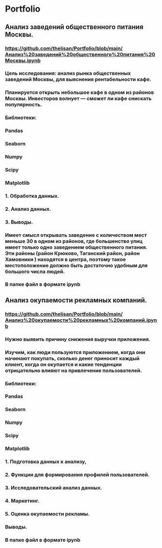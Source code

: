# Portfolio
## Анализ заведений общественного питания Москвы.
### https://github.com/thelisan/Portfolio/blob/main/Анализ%20заведений%20общественного%20питания%20Москвы.ipynb
### Цель исследования: анализ рынка общественных заведений Москвы, для выяснения рентабельности кафе.
### Планируется открыть небольшое кафе в одном из районов Москвы. Инвесторов волнует — сможет ли кафе снискать популярность. 
### Библиотеки:
### Pandas
### Seaborn
### Numpy
### Scipy
### Matplotlib
### 1. Обработка данных.
### 2. Анализ данных.
### 3. Выводы.
### Имеет смысл открывать заведение с количеством мест меньше 30 в одном из районов, где большенство улиц имеет только одно заведением общественного питания. Эти районы (район Крюково, Таганский район, район Хамовники ) находятся в центра, поэтому такое местоположение должно быть достаточно удобным для большого числа людей.
### В папке файл в формате ipynb 
## Анализ окупаемости рекламных компаний.
### https://github.com/thelisan/Portfolio/blob/main/Анализ%20окупаемости%20рекламных%20компаний.ipynb
### Нужно выявить причину снижения выручки приложения.
### Изучим, как люди пользуются приложением, когда они начинают покупать, сколько денег приносит каждый клиент, когда он окупается и какие тенденции отрицательно влияют  на привлечение пользователей.
### Библиотеки:
### Pandas
### Seaborn
### Numpy
### Scipy
### Matplotlib
### 1. Подготовка данных к анализу,
### 2. Функции для формирования профилей пользователей.
### 3. Исследовательский анализ данных.
### 4. Маркетинг.
### 5. Оценка окупаемости рекламы.
### Выводы.
### 
### В папке файл в формате ipynb 
